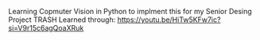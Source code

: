 Learning Copmuter Vision in Python to implment this for my Senior Desing Project TRASH
Learned through: https://youtu.be/HiTw5KFw7ic?si=V9r15c6agQoaXRuk
